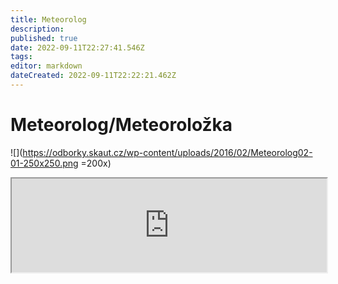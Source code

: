 ```yaml
---
title: Meteorolog
description: 
published: true
date: 2022-09-11T22:27:41.546Z
tags: 
editor: markdown
dateCreated: 2022-09-11T22:22:21.462Z
---
```


# Meteorolog/Meteoroložka
![](https://odborky.skaut.cz/wp-content/uploads/2016/02/Meteorolog02-01-250x250.png =200x)
<iframe src="https://odborky.skaut.cz/wp-content/uploads/2016/12/Pracovni-list-Meteorolog_uprava2_nahled01.pdf#toolbar=0" width="100%"></iframe>